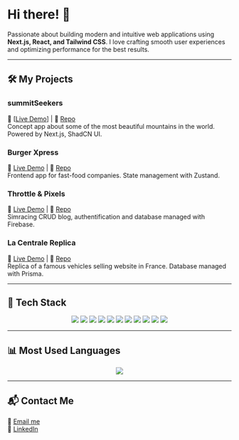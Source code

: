 # Hi there! 👋

Passionate about building modern and intuitive web applications using **Next.js, React, and Tailwind CSS**. I love crafting smooth user experiences and optimizing performance for the best results.

---

## 🛠️ My Projects

### **summitSeekers**

🔗 [<a href="https://mountains-next-js-git-preview-kd-web-designs-projects.vercel.app/" target="_blank" rel="noopener noreferrer">Live Demo</a>] | 📂 [Repo](https://github.com/KD-Web-Design/mountains-nextJS)  
Concept app about some of the most beautiful mountains in the world. Powered by Next.js, ShadCN UI.

### **Burger Xpress**

🔗 [Live Demo](https://burger-xpress.netlify.app/) | 📂 [Repo](https://github.com/KD-Web-Design/burger-xpress)  
Frontend app for fast-food companies. State management with Zustand.

### **Throttle & Pixels**

🔗 [Live Demo](https://throttle-and-pixels.netlify.app/) | 📂 [Repo](https://github.com/KD-Web-Design/throttle-and-pixels)  
Simracing CRUD blog, authentification and database managed with Firebase.

### **La Centrale Replica**

🔗 [Live Demo](https://lacentrale-replica.netlify.app/) | 📂 [Repo](https://github.com/KD-Web-Design/lacentrale-nextjs)  
Replica of a famous vehicles selling website in France. Database managed with Prisma.

---

## 🚀 Tech Stack

<p align="center">
  <img src="https://img.shields.io/badge/HTML5-E34F26?style=for-the-badge&logo=html5&logoColor=white" />
  <img src="https://img.shields.io/badge/CSS3-1572B6?style=for-the-badge&logo=css3&logoColor=white" />
  <img src="https://img.shields.io/badge/JavaScript-F7DF1E?style=for-the-badge&logo=javascript&logoColor=black" />
  <img src="https://img.shields.io/badge/TypeScript-3178C6?style=for-the-badge&logo=typescript&logoColor=white" />
  <img src="https://img.shields.io/badge/React-61DAFB?style=for-the-badge&logo=react&logoColor=black" />
  <img src="https://img.shields.io/badge/Next.js-000000?style=for-the-badge&logo=next.js&logoColor=white" />
  <img src="https://img.shields.io/badge/Tailwind_CSS-38B2AC?style=for-the-badge&logo=tailwind-css&logoColor=white" />
  <img src="https://img.shields.io/badge/Node.js-339933?style=for-the-badge&logo=node.js&logoColor=white" />
  <img src="https://img.shields.io/badge/Firebase-FFCA28?style=for-the-badge&logo=firebase&logoColor=black" />
  <img src="https://img.shields.io/badge/PostgreSQL-336791?style=for-the-badge&logo=postgresql&logoColor=white" />
  <img src="https://img.shields.io/badge/Netlify-00C7B7?style=for-the-badge&logo=netlify&logoColor=white" />
</p>

---

## 📊 Most Used Languages

<p align="center">
  <img src="https://github-readme-stats.vercel.app/api/top-langs/?username=KD-Web-Design&layout=compact&theme=radical" />
</p>

---

## 📬 Contact Me

📧 [Email me](mailto:contact.kd.webdesign@gmail.com)  
💼 [LinkedIn](https://www.linkedin.com/in/killiam-d-64b496315/)
